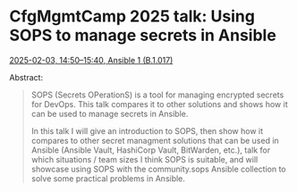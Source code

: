 # CfgMgmtCamp 2025 talk: Using SOPS to manage secrets in Ansible

[2025-02-03, 14:50–15:40, Ansible 1 (B.1.017)](https://cfp.cfgmgmtcamp.org/ghent2025/talk/HSDKVH/)

Abstract:

> SOPS (Secrets OPerationS) is a tool for managing encrypted secrets for DevOps. This talk compares it to other solutions and shows how it can be used to manage secrets in Ansible.
>
> In this talk I will give an introduction to SOPS, then show how it compares to other secret managment solutions that can be used in Ansible (Ansible Vault, HashiCorp Vault, BitWarden, etc.), talk for which situations / team sizes I think SOPS is suitable, and will showcase using SOPS with the community.sops Ansible collection to solve some practical problems in Ansible.
